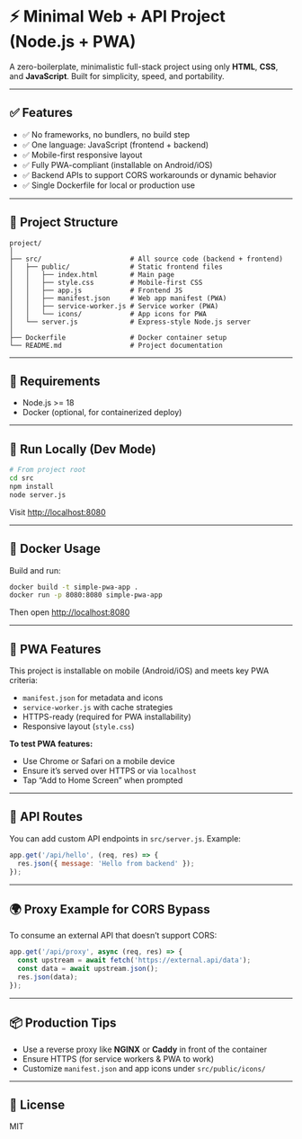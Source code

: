 # ⚡ Minimal Web + API Project (Node.js + PWA)

A zero-boilerplate, minimalistic full-stack project using only **HTML**, **CSS**, and **JavaScript**. Built for simplicity, speed, and portability.

---

## ✅ Features

- ✅ No frameworks, no bundlers, no build step
- ✅ One language: JavaScript (frontend + backend)
- ✅ Mobile-first responsive layout
- ✅ Fully PWA-compliant (installable on Android/iOS)
- ✅ Backend APIs to support CORS workarounds or dynamic behavior
- ✅ Single Dockerfile for local or production use

---

## 📁 Project Structure


```
project/
│
├── src/                      # All source code (backend + frontend)
│   ├── public/               # Static frontend files
│   │   ├── index.html        # Main page
│   │   ├── style.css         # Mobile-first CSS
│   │   ├── app.js            # Frontend JS
│   │   ├── manifest.json     # Web app manifest (PWA)
│   │   ├── service-worker.js # Service worker (PWA)
│   │   └── icons/            # App icons for PWA
│   └── server.js             # Express-style Node.js server
│
├── Dockerfile                # Docker container setup
└── README.md                 # Project documentation
```

---

## 🧱 Requirements

- Node.js >= 18
- Docker (optional, for containerized deploy)

---

## 🚀 Run Locally (Dev Mode)


```bash
# From project root
cd src
npm install
node server.js
```

Visit [http://localhost:8080](http://localhost:8080)

---

## 🐳 Docker Usage

Build and run:

```bash
docker build -t simple-pwa-app .
docker run -p 8080:8080 simple-pwa-app
```

Then open [http://localhost:8080](http://localhost:8080)

---

## 📱 PWA Features

This project is installable on mobile (Android/iOS) and meets key PWA criteria:
- `manifest.json` for metadata and icons
- `service-worker.js` with cache strategies
- HTTPS-ready (required for PWA installability)
- Responsive layout (`style.css`)

**To test PWA features:**
- Use Chrome or Safari on a mobile device
- Ensure it’s served over HTTPS or via `localhost`
- Tap “Add to Home Screen” when prompted

---

## 🔌 API Routes


You can add custom API endpoints in `src/server.js`. Example:

```js
app.get('/api/hello', (req, res) => {
  res.json({ message: 'Hello from backend' });
});
```

---

## 🌍 Proxy Example for CORS Bypass

To consume an external API that doesn’t support CORS:

```js
app.get('/api/proxy', async (req, res) => {
  const upstream = await fetch('https://external.api/data');
  const data = await upstream.json();
  res.json(data);
});
```

---

## 📦 Production Tips

- Use a reverse proxy like **NGINX** or **Caddy** in front of the container
- Ensure HTTPS (for service workers & PWA to work)
- Customize `manifest.json` and app icons under `src/public/icons/`

---

## 📝 License

MIT
